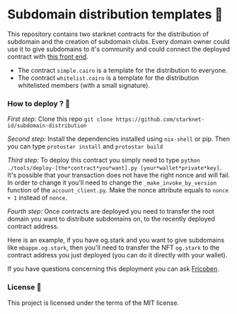 # Subdomain distribution templates 🌴

This repository contains two starknet contracts for the distribution of subdomain and the creation of subdomain clubs. Every domain owner could use it to give subdomains to it's community and could connect the deployed contract with [this front end](https://github.com/starknet-id/og.starknet.id).

- The contract `simple.cairo` is a template for the distribution to everyone.
- The contract `whitelist.cairo` is a template for the distribution whitelisted members (with a small signature).

### How to deploy ? 🌴

_First step:_ Clone this repo `git clone https://github.com/starknet-id/subdomain-distribution`

_Second step:_ Install the dependencies installed using `nix-shell` or pip. Then you can type `protostar install` and `protostar build`

_Third step:_ To deploy this contract you simply need to type `python ./tools/deploy-[the*contract*you*want].py [your*wallet*private*key]`. It's possible that your transaction does not have the right nonce and will fail. In order to change it you'll need to change the `_make_invoke_by_version` function of the `account_client.py`. Make the nonce attribute equals to `nonce + 1` instead of `nonce`.

_Fourth step:_ Once contracts are deployed you need to transfer the root domain you want to distribute subdomains on, to the recently deployed contract address.

Here is an example, if you have og.stark and you want to give subdomains like `mbappe.og.stark`, then you'll need to transfer the NFT `og.stark` to the contract address you just deployed (you can do it directly with your wallet).

If you have questions concerning this deployment you can ask [Fricoben](https://twitter.com/fricoben).

### License 🌴

This project is licensed under the terms of the MIT license.
